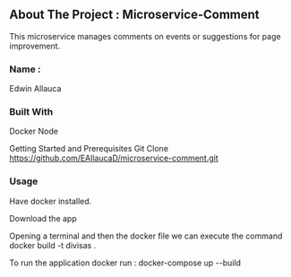 ## About The Project : Microservice-Comment
This microservice manages comments on events or suggestions for page improvement.

### Name :
Edwin Allauca

### Built With
Docker 
Node

Getting Started and Prerequisites
Git Clone 
https://github.com/EAllaucaD/microservice-comment.git

### Usage
Have docker installed.

Download the app

Opening a terminal and then the docker file we can execute the command docker build -t divisas .

To run the application docker run : docker-compose up --build
